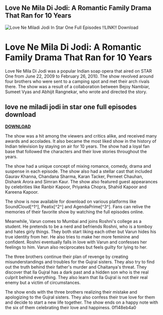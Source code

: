 ## Love Ne Mila Di Jodi: A Romantic Family Drama That Ran for 10 Years

 
![Love Ne Miladi Jodi In Star One Full Episodes !!LINK!! Download](https://i.ytimg.com/vi/M4EZHGFK-1c/hqdefault.jpg)

 
# Love Ne Mila Di Jodi: A Romantic Family Drama That Ran for 10 Years
 
Love Ne Mila Di Jodi was a popular Indian soap opera that aired on STAR One from June 22, 2009 to February 26, 2010. The show revolved around four brothers who were sent to a camping spot and met their arch rivals there. The show was a result of a collaboration between Bejoy Nambiar, Sumeet Vyas and Abhijit Rangnekar, who wrote and directed the story.
 
## love ne miladi jodi in star one full episodes download


[**DOWNLOAD**](https://www.google.com/url?q=https%3A%2F%2Fshurll.com%2F2tLgp4&sa=D&sntz=1&usg=AOvVaw15uD3yG4Fawl4Sza1mruWB)

 
The show was a hit among the viewers and critics alike, and received many awards and accolades. It also became the most liked show in the history of Indian television by staying on air for 10 years. The show had a loyal fan base that followed the characters and their love stories throughout the years.
 
The show had a unique concept of mixing romance, comedy, drama and suspense in each episode. The show also had a stellar cast that included Gaurav Khanna, Chandana Sharma, Karan Tacker, Perneet Chauhan, Dishank Arora and Simran Kaur. The show also featured guest appearances by celebrities like Ranbir Kapoor, Priyanka Chopra, Shahid Kapoor and Kareena Kapoor.
 
The show is now available for download on various platforms like SoundCloud[^1^], Peatix[^2^] and AgendaPrime[^3^]. Fans can relive the memories of their favorite show by watching the full episodes online.
  
Meanwhile, Varun comes to Mumbai and joins Roshni's college as a student. He pretends to be a nerd and befriends Roshni, who is a tomboy and hates girly things. They both start liking each other but Varun hides his true identity from her. He also tries to make her more feminine and confident. Roshni eventually falls in love with Varun and confesses her feelings to him. Varun also reciprocates but feels guilty for lying to her.
 
The three brothers continue their plan of revenge by creating misunderstandings and troubles for the Gujral sisters. They also try to find out the truth behind their father's murder and Chaitanya's threat. They discover that Ila Gujral has a dark past and a hidden son who is the real culprit behind everything. They also learn that Ila Gujral is not their real enemy but a victim of circumstances.
 
The show ends with the three brothers realizing their mistake and apologizing to the Gujral sisters. They also confess their true love for them and decide to start a new life together. The show ends on a happy note with the six of them celebrating their love and happiness.
 0f148eb4a0
